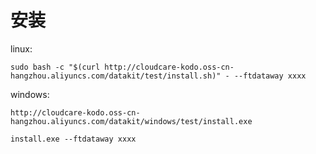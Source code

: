 <h1>安装</h1>

linux:  

`sudo bash -c "$(curl http://cloudcare-kodo.oss-cn-hangzhou.aliyuncs.com/datakit/test/install.sh)" - --ftdataway xxxx`


windows:

`http://cloudcare-kodo.oss-cn-hangzhou.aliyuncs.com/datakit/windows/test/install.exe`

`install.exe --ftdataway xxxx`
